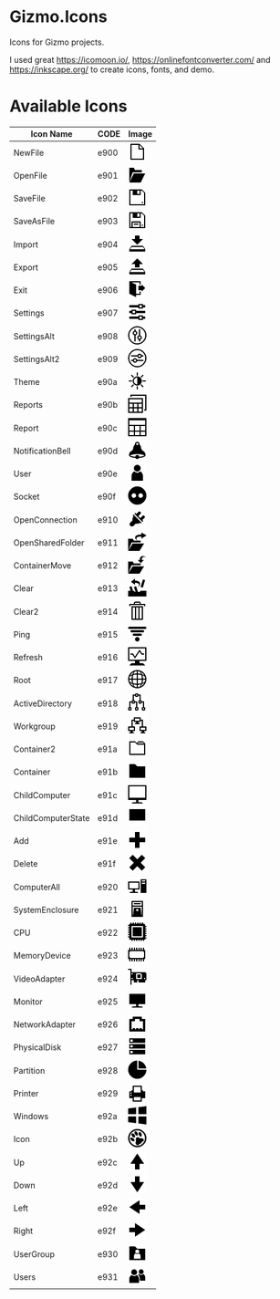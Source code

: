 # Gizmo.Icons
Icons for Gizmo projects.

I used great https://icomoon.io/, https://onlinefontconverter.com/ and https://inkscape.org/ to create icons, fonts, and demo.

# Available Icons

Icon Name | CODE | Image
------------ | ------------- | -------------
NewFile | e900 | ![NewFile](/PNG_32/NewFile.png)
OpenFile | e901 | ![OpenFile](/PNG_32/OpenFile.png)
SaveFile | e902 | ![SaveFile](/PNG_32/SaveFile.png)
SaveAsFile | e903 | ![SaveAsFile](/PNG_32/SaveAsFile.png)
Import | e904 | ![Import](/PNG_32/Import.png)
Export | e905 | ![Export](/PNG_32/Export.png)
Exit | e906 | ![Exit](/PNG_32/Exit.png)
Settings | e907 | ![Settings](/PNG_32/Settings.png)
SettingsAlt | e908 | ![SettingsAlt](/PNG_32/SettingsAlt.png)
SettingsAlt2 | e909 | ![SettingsAlt2](/PNG_32/SettingsAlt2.png)
Theme | e90a | ![Theme](/PNG_32/Theme.png)
Reports | e90b | ![Reports](/PNG_32/Reports.png)
Report | e90c | ![Report](/PNG_32/Report.png)
NotificationBell | e90d | ![NotificationBell](/PNG_32/NotificationBell.png)
User | e90e | ![User](/PNG_32/User.png)
Socket | e90f | ![Socket](/PNG_32/Socket.png)
OpenConnection | e910 | ![OpenConnection](/PNG_32/OpenConnection.png)
OpenSharedFolder | e911 | ![OpenSharedFolder](/PNG_32/OpenSharedFolder.png)
ContainerMove | e912 | ![ContainerMove](/PNG_32/ContainerMove.png)
Clear | e913 | ![Clear](/PNG_32/Clear.png)
Clear2 | e914 | ![Clear2](/PNG_32/Clear2.png)
Ping | e915 | ![Ping](/PNG_32/Ping.png)
Refresh | e916 | ![Refresh](/PNG_32/Refresh.png)
Root | e917 | ![Root](/PNG_32/Root.png)
ActiveDirectory | e918 | ![ActiveDirectory](/PNG_32/ActiveDirectory.png)
Workgroup | e919 | ![Workgroup](/PNG_32/Workgroup.png)
Container2 | e91a | ![Container2](/PNG_32/Container2.png)
Container | e91b | ![Container](/PNG_32/Container.png)
ChildComputer | e91c | ![ChildComputer](/PNG_32/ChildComputer.png)
ChildComputerState | e91d | ![ChildComputerState](/PNG_32/ChildComputerState.png)
Add | e91e | ![Add](/PNG_32/Add.png)
Delete | e91f | ![Delete](/PNG_32/Delete.png)
ComputerAll | e920 | ![ComputerAll](/PNG_32/ComputerAll.png)
SystemEnclosure | e921 | ![SystemEnclosure](/PNG_32/SystemEnclosure.png)
CPU | e922 | ![CPU](/PNG_32/CPU.png)
MemoryDevice | e923 | ![MemoryDevice](/PNG_32/MemoryDevice.png)
VideoAdapter | e924 | ![VideoAdapter](/PNG_32/VideoAdapter.png)
Monitor | e925 | ![Monitor](/PNG_32/Monitor.png)
NetworkAdapter | e926 | ![NetworkAdapter](/PNG_32/NetworkAdapter.png)
PhysicalDisk | e927 | ![PhysicalDisk](/PNG_32/PhysicalDisk.png)
Partition | e928 | ![Partition](/PNG_32/Partition.png)
Printer | e929 | ![Printer](/PNG_32/Printer.png)
Windows | e92a | ![Windows](/PNG_32/Windows.png)
Icon | e92b | ![Icon](/PNG_32/Icon.png)
Up | e92c | ![Up](/PNG_32/Up.png)
Down | e92d | ![Down](/PNG_32/Down.png)
Left | e92e | ![Left](/PNG_32/Left.png)
Right | e92f | ![Right](/PNG_32/Right.png)
UserGroup | e930 | ![UserGroup](/PNG_32/UserGroup.png)
Users | e931 | ![Users](/PNG_32/Users.png)
